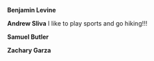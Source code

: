 **Benjamin Levine**


**Andrew Sliva**
I like to play sports and go hiking!!!

**Samuel Butler**


**Zachary Garza**


